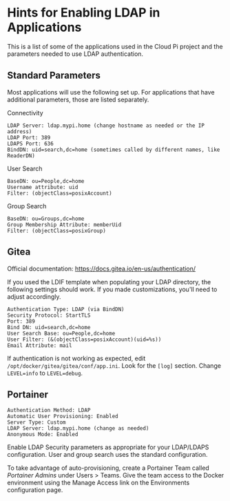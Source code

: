 # Hints for Enabling LDAP in Applications
This is a list of some of the applications used in the Cloud Pi project and the parameters needed to use LDAP authentication.

## Standard Parameters
Most applications will use the following set up. For applications that have additional parameters, those are listed separately.

Connectivity

```
LDAP Server: ldap.mypi.home (change hostname as needed or the IP address)
LDAP Port: 389
LDAPS Port: 636
BindDN: uid=search,dc=home (sometimes called by different names, like ReaderDN)
```

User Search

```
BaseDN: ou=People,dc=home
Username attribute: uid
Filter: (objectClass=posixAccount)
```

Group Search

```
BaseDN: ou=Groups,dc=home
Group Membership Attribute: memberUid
Filter: (objectClass=posixGroup)
```


## Gitea
Official documentation: https://docs.gitea.io/en-us/authentication/

If you used the LDIF template when populating your LDAP directory, the following settings should work. If you made customizations, you'll need to adjust accordingly.

```
Authentication Type: LDAP (via BindDN)
Security Protocol: StartTLS
Port: 389
Bind DN: uid=search,dc=home
User Search Base: ou=People,dc=home
User Filter: (&(objectClass=posixAccount)(uid=%s))
Email Attribute: mail
```

If authentication is not working as expected, edit `/opt/docker/gitea/gitea/conf/app.ini`. Look for the `[log]` section. Change `LEVEL=info` to `LEVEL=debug`.

## Portainer

```
Authentication Method: LDAP
Automatic User Provisioning: Enabled
Server Type: Custom
LDAP Server: ldap.mypi.home (change as needed)
Anonymous Mode: Enabled
```

Enable LDAP Security parameters as appropriate for your LDAP/LDAPS configuration. User and group search uses the standard configuration.

To take advantage of auto-provisioning, create a Portainer Team called _Portainer Admins_ under Users > Teams. Give the team access to the Docker environment using the Manage Access link on the Environments configuration page.

